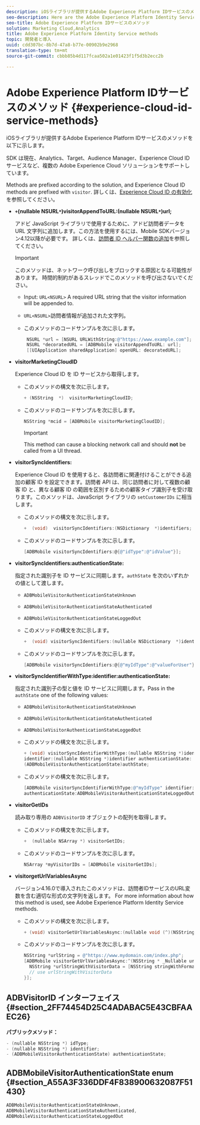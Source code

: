 ```yaml
---
description: iOSライブラリが提供するAdobe Experience Platform IDサービスのメソッドを以下に示します。
seo-description: Here are the Adobe Experience Platform Identity Service methods that are provided by the iOS library.
seo-title: Adobe Experience Platform IDサービスのメソッド
solution: Marketing Cloud,Analytics
title: Adobe Experience Platform Identity Service methods
topic: 開発者と導入
uuid: cdd307bc-8b7d-47a8-b77e-00902b9e2968
translation-type: tm+mt
source-git-commit: cbbb85b4d117fcaa502a1e01423f1f5d3b2ecc2b

---
```



# Adobe Experience Platform IDサービスのメソッド {#experience-cloud-id-service-methods}

iOSライブラリが提供するAdobe Experience Platform IDサービスのメソッドを以下に示します。

SDK は現在、Analytics、Target、Audience Manager、Experience Cloud ID サービスなど、複数の Adobe Experience Cloud ソリューションをサポートしています。

Methods are prefixed according to the solution, and Experience Cloud ID methods are prefixed with `visitor`. 詳しくは、[Experience Cloud ID の有効化](/help/ios/marketing-cloud/mcvid.md)を参照してください。

* **`+`(nullable NSURL`*`)visitorAppendToURL:(nullable NSURL`*`)url;**

   アドビ JavaScript ライブラリで使用するために、アドビ訪問者データを URL 文字列に追加します。この方法を使用するには、Mobile SDKバージョン4.12以降が必要です。 詳しくは、[訪問者 ID ヘルパー関数の追加](https://marketing.adobe.com/resources/help/en_US/mcvid/mcvid-appendvisitorid.html)を参照してください。

   >[!IMPORTANT]
   >
   >このメソッドは、ネットワーク呼び出しをブロックする原因となる可能性があります。 時間的制約があるスレッドでこのメソッドを呼び出さないでください。

   * Input: `URL<NSURL>`
A required URL string that the visitor information will be appended to.
   * `URL<NSURL>`訪問者情報が追加された文字列。

   * このメソッドのコードサンプルを次に示します。

      ```objective-c
       NSURL *url = [NSURL URLWithString:@"https://www.example.com"];  
       NSURL *decoratedURL = [ADBMobile visitorAppendToURL: url];  
       [[UIApplication sharedApplication] openURL: decoratedURL];  
      ```

* **visitorMarketingCloudID**

   Experience Cloud ID を ID サービスから取得します。

   * このメソッドの構文を次に示します。

      ```objective-c
      + (NSString  *)  visitorMarketingCloudID;
      ```

   * このメソッドのコードサンプルを次に示します。

      ```objective-c
      NSString *mcid = [ADBMobile visitorMarketingCloudID]; 
      ```

      >[!IMPORTANT]
      >
      >This method can cause a blocking network call and should **not** be called from a UI thread.

* **visitorSyncIdentifiers:**

   Experience Cloud ID を使用すると、各訪問者に関連付けることができる追加の顧客 ID を設定できます。訪問者 API は、同じ訪問者に対して複数の顧客 ID と、異なる顧客 ID の範囲を区別するための顧客タイプ識別子を受け取ります。このメソッドは、JavaScript ライブラリの `setCustomerIDs` に相当します。

   * このメソッドの構文を次に示します。

      ```objective-c
      +  (void)  visitorSyncIdentifiers:(NSDictionary  *)identifiers;
      ```

   * このメソッドのコードサンプルを次に示します。

      ```objective-c
      [ADBMobile visitorSyncIdentifiers:@{@"idType":@"idValue"}];
      ```

* **visitorSyncIdentifiers:authenticationState:**

   指定された識別子を ID サービスに同期します。`authState` を次のいずれかの値として渡します。

   * `ADBMobileVisitorAuthenticationStateUnknown`
   * `ADBMobileVisitorAuthenticationStateAuthenticated`
   * `ADBMobileVisitorAuthenticationStateLoggedOut`

   * このメソッドの構文を次に示します。

      ```objective-c
      +  (void) visitorSyncIdentifiers:(nullable NSDictionary  *)identifiers  authenticationState:(ADBMobileVisitorAuthenticationState)authState; 
      ```

   * このメソッドのコードサンプルを次に示します。

      ```objective-c
      [ADBMobile visitorSyncIdentifiers:@{@"myIdType":@"valueForUser"}  authenticationState:ADBMobileVisitorAuthenticationStateAuthenticated]; 
      ```

* **visitorSyncIdentifierWithType:identifier:authenticationState:**

   指定された識別子の型と値を ID サービスに同期します。Pass in the `authState` one of the following values:

   * `ADBMobileVisitorAuthenticationStateUnknown`
   * `ADBMobileVisitorAuthenticationStateAuthenticated`
   * `ADBMobileVisitorAuthenticationStateLoggedOut`

   * このメソッドの構文を次に示します。

      ```objective-c
      + (void) visitorSyncIdentifierWithType:(nullable NSString *)identifierType  
      identifier:(nullable NSString *)identifier authenticationState:
      (ADBMobileVisitorAuthenticationState)authState; 
      ```

   * このメソッドの構文を次に示します。

      ```objective-c
      [ADBMobile visitorSyncIdentifierWithType:@"myIdType" identifier:@"valueForUser"  
      authenticationState:ADBMobileVisitorAuthenticationStateLoggedOut]; 
      ```

* **visitorGetIDs**

   読み取り専用の `ADBVisitorID` オブジェクトの配列を取得します。

   * このメソッドの構文を次に示します。

      ```objective-c
      +  (nullable NSArray *) visitorGetIDs;
      ```

   * このメソッドのコードサンプルを次に示します。

      ```objective-c
      NSArray *myVisitorIDs = [ADBMobile visitorGetIDs];
      ```

* **visitorgetUrlVariablesAsync**

   バージョン4.16.0で導入されたこのメソッドは、訪問者IDサービスのURL変数を含む適切な形式の文字列を返します。 For more information about how this method is used, see Adobe Experience Platform Identity Service methods.[](/help/ios/reference/hybrid-app.md)

   * このメソッドの構文を次に示します。

      ```objectivec
      + (void) visitorGetUrlVariablesAsync:(nullable void (^)(NSString* __nullable urlVariables))callback;
      ```

   * このメソッドのコードサンプルを次に示します。

      ```objectivec
      NSString *urlString = @"https://www.mydomain.com/index.php"; 
      [ADBMobile visitorGetUrlVariablesAsync:^(NSString * _Nullable urlVariables) { 
        NSString *urlStringWithVisitorData = [NSString stringWithFormat:@"%@?%@", urlString, urlVariables]; 
        // use urlStringWithVisitorData 
      }];
      ```

## ADBVisitorID インターフェイス {#section_2FF74454D25C4ADABAC5E43CBFAAEC26}

**パブリックメソッド：**

```objective-c
- (nullable NSString *) idType; 
- (nullable NSString *) identifier; 
- (ADBMobileVisitorAuthenticationState) authenticationState; 
```

## ADBMobileVisitorAuthenticationState enum {#section_A55A3F336DDF4F838900632087F51430}

```objective-c
ADBMobileVisitorAuthenticationStateUnknown, 
ADBMobileVisitorAuthenticationStateAuthenticated, 
ADBMobileVisitorAuthenticationStateLoggedOut
```

